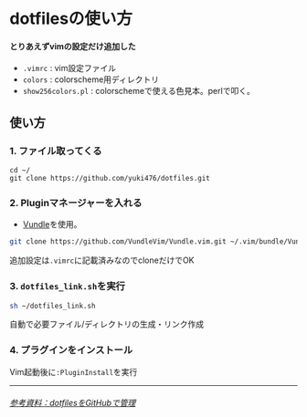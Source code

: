 dotfilesの使い方
===

#### とりあえずvimの設定だけ追加した
- `.vimrc` : vim設定ファイル
- `colors` : colorscheme用ディレクトリ
- `show256colors.pl` : colorschemeで使える色見本。perlで叩く。

## 使い方

### 1. ファイル取ってくる

```shell
cd ~/
git clone https://github.com/yuki476/dotfiles.git
```

### 2. Pluginマネージャーを入れる
- [Vundle](https://github.com/VundleVim/Vundle.vim)を使用。

```bash
git clone https://github.com/VundleVim/Vundle.vim.git ~/.vim/bundle/Vundle.vim
```
追加設定は`.vimrc`に記載済みなのでcloneだけでOK

### 3. `dotfiles_link.sh`を実行

```bash
sh ~/dotfiles_link.sh
```

自動で必要ファイル/ディレクトリの生成・リンク作成

### 4. プラグインをインストール
Vim起動後に`:PluginInstall`を実行

-------------

###### [参考資料：dotfilesをGitHubで管理](http://bit.ly/2sfDSqb)




